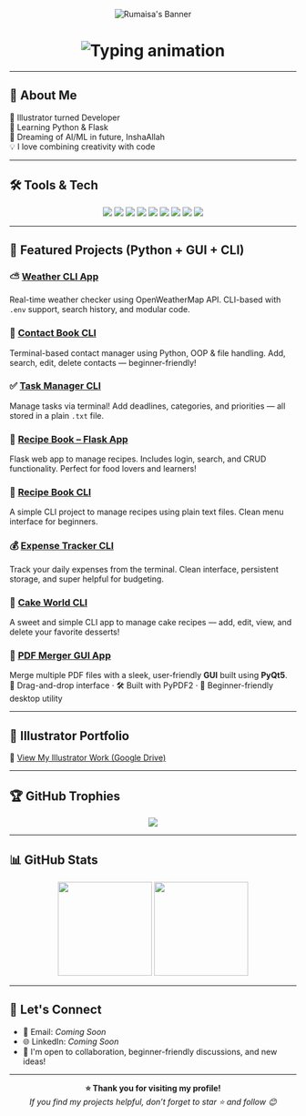 <p align="center">
  <img src="https://github.com/user-attachments/assets/34abec0e-a51b-4546-bf20-36c99fbdd697" alt="Rumaisa's Banner" />
</p>

<h1 align="center">
  <img src="https://readme-typing-svg.herokuapp.com?font=Fira+Code&duration=3000&pause=1000&center=true&width=435&lines=Hi+I'm+Rumaisa!+👋;Front-End+Developer+%7C+Illustrator+%7C+Python+Learner;Aspiring+AI+Engineer+from+Pakistan!" alt="Typing animation" />
</h1>

---

## 🌸 About Me

🎨 Illustrator turned Developer  
🐍 Learning Python & Flask  
🤖 Dreaming of AI/ML in future, InshaAllah  
💡 I love combining creativity with code  

---

## 🛠️ Tools & Tech

<p align="center">
  <img src="https://img.shields.io/badge/Code-HTML5-orange?style=for-the-badge&logo=html5" />
  <img src="https://img.shields.io/badge/Code-CSS3-blue?style=for-the-badge&logo=css3" />
  <img src="https://img.shields.io/badge/Code-JavaScript-yellow?style=for-the-badge&logo=javascript" />
  <img src="https://img.shields.io/badge/Python-3776AB?style=for-the-badge&logo=python&logoColor=white" />
  <img src="https://img.shields.io/badge/Flask-black?style=for-the-badge&logo=flask" />
  <img src="https://img.shields.io/badge/Adobe%20Illustrator-FC9D24?style=for-the-badge&logo=adobeillustrator&logoColor=white" />
  <img src="https://img.shields.io/badge/Adobe%20Photoshop-31A8FF?style=for-the-badge&logo=adobephotoshop&logoColor=white" />
  <img src="https://img.shields.io/badge/Git-F05032?style=for-the-badge&logo=git&logoColor=white" />
  <img src="https://img.shields.io/badge/GitHub-181717?style=for-the-badge&logo=github&logoColor=white" />
</p>

---

## 📌 Featured Projects (Python + GUI + CLI)

### ⛅ [Weather CLI App](https://github.com/Rumaisas-islam/weather-cli-app)
Real-time weather checker using OpenWeatherMap API. CLI-based with `.env` support, search history, and modular code.

### 📒 [Contact Book CLI](https://github.com/Rumaisas-islam/contact-book)
Terminal-based contact manager using Python, OOP & file handling. Add, search, edit, delete contacts — beginner-friendly!

### ✅ [Task Manager CLI](https://github.com/Rumaisas-islam/task-manager-cli-python)
Manage tasks via terminal! Add deadlines, categories, and priorities — all stored in a plain `.txt` file.

### 🍲 [Recipe Book – Flask App](https://github.com/Rumaisas-islam/recipe-book-flask-app)
Flask web app to manage recipes. Includes login, search, and CRUD functionality. Perfect for food lovers and learners!

### 📘 [Recipe Book CLI](https://github.com/Rumaisas-islam/recipe-book)
A simple CLI project to manage recipes using plain text files. Clean menu interface for beginners.

### 💰 [Expense Tracker CLI](https://github.com/Rumaisas-islam/expense_tracker)
Track your daily expenses from the terminal. Clean interface, persistent storage, and super helpful for budgeting.

### 🍰 [Cake World CLI](https://github.com/Rumaisas-islam/cake-world)
A sweet and simple CLI app to manage cake recipes — add, edit, view, and delete your favorite desserts!

### 🧾 [PDF Merger GUI App](https://github.com/Rumaisas-islam/pdf-merger-gui)  
Merge multiple PDF files with a sleek, user-friendly **GUI** built using **PyQt5**.  
📂 Drag-and-drop interface · 🛠️ Built with PyPDF2 · 🎨 Beginner-friendly desktop utility

---

## 🎨 Illustrator Portfolio

📁 [View My Illustrator Work (Google Drive)](https://drive.google.com/file/d/1yxzs6RwElX6nD1SuuaOCqYEK83Ledl1a/view?usp=drivesdk)

---

## 🏆 GitHub Trophies

<p align="center">
  <img src="https://github-profile-trophy.vercel.app/?username=Rumaisas-islam&theme=tokyonight&no-frame=true&margin-w=15" />
</p>

---

## 📊 GitHub Stats

<p align="center">
  <img src="https://github-readme-stats.vercel.app/api?username=Rumaisas-islam&show_icons=true&theme=tokyonight" height="165"/>
  <img src="https://github-readme-stats.vercel.app/api/top-langs/?username=Rumaisas-islam&layout=compact&theme=tokyonight" height="165"/>
</p>

---

## 🤝 Let's Connect

- 📧 Email: *Coming Soon*
- 🌐 LinkedIn: *Coming Soon*
- 💬 I'm open to collaboration, beginner-friendly discussions, and new ideas!

---

<p align="center">
  <b>⭐ Thank you for visiting my profile!</b><br>
  <i>If you find my projects helpful, don’t forget to star ⭐ and follow 😊</i>
</p>
